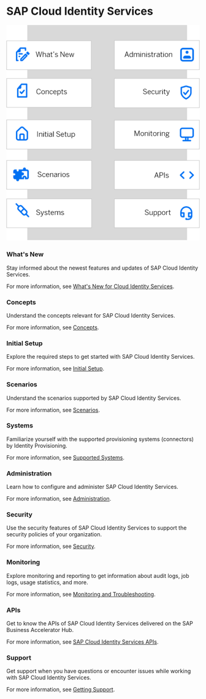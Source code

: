 <!-- loiod17a116432d24470930ebea41977a888 -->

# SAP Cloud Identity Services



![](images/SCI_Landing_Page_3276eb1.png)



### What's New

Stay informed about the newest features and updates of SAP Cloud Identity Services.

For more information, see [What's New for Cloud Identity Services](what-s-new-for-cloud-identity-services-de21efe.md).



### Concepts

Understand the concepts relevant for SAP Cloud Identity Services.

For more information, see [Concepts](concepts-5645ae6.md).



### Initial Setup

Explore the required steps to get started with SAP Cloud Identity Services.

For more information, see [Initial Setup](initial-setup-31af7da.md).



### Scenarios

Understand the scenarios supported by SAP Cloud Identity Services.

For more information, see [Scenarios](scenarios-fb9898d.md).



### Systems

Familiarize yourself with the supported provisioning systems \(connectors\) by Identity Provisioning.

For more information, see [Supported Systems](supported-systems-81ca0c1.md).



### Administration

Learn how to configure and administer SAP Cloud Identity Services.

For more information, see [Administration](Operation-Guide/administration-6a8e67c.md).



### Security

Use the security features of SAP Cloud Identity Services to support the security policies of your organization.

For more information, see [Security](Security/security-e7a80f1.md).



### Monitoring

Explore monitoring and reporting to get information about audit logs, job logs, usage statistics, and more.

For more information, see [Monitoring and Troubleshooting](Monitoring-and-Reporting/monitoring-and-troubleshooting-b8382ee.md).



### APIs

Get to know the APIs of SAP Cloud Identity Services delivered on the SAP Business Accelerator Hub.

For more information, see [SAP Cloud Identity Services APIs](https://api.sap.com/package/SCPIdentityServices/rest).



### Support

Get support when you have questions or encounter issues while working with SAP Cloud Identity Services.

For more information, see [Getting Support](getting-support-06818b2.md).

